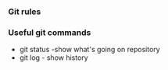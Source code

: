 ### Git rules

### Useful git commands
- git status -show what's going on repository
- git log - show history